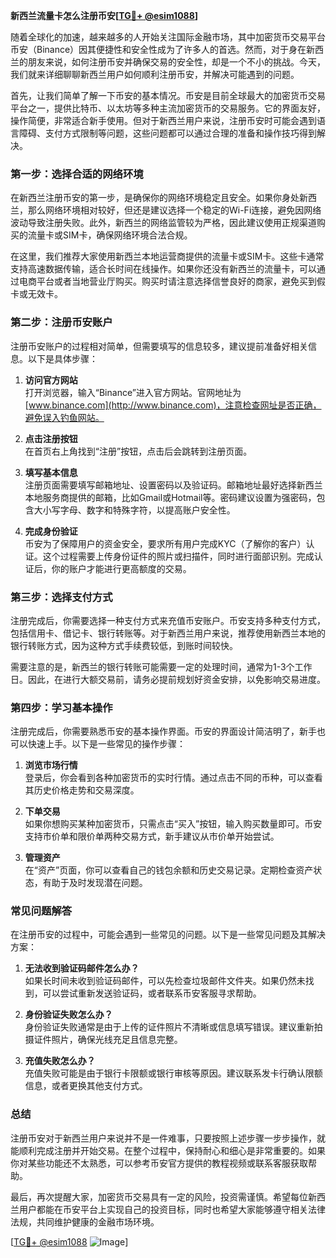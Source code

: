 **新西兰流量卡怎么注册币安[[TG💪+ @esim1088](https://t.me/s/esim1088)]**

随着全球化的加速，越来越多的人开始关注国际金融市场，其中加密货币交易平台币安（Binance）因其便捷性和安全性成为了许多人的首选。然而，对于身在新西兰的朋友来说，如何注册币安并确保交易的安全性，却是一个不小的挑战。今天，我们就来详细聊聊新西兰用户如何顺利注册币安，并解决可能遇到的问题。

首先，让我们简单了解一下币安的基本情况。币安是目前全球最大的加密货币交易平台之一，提供比特币、以太坊等多种主流加密货币的交易服务。它的界面友好，操作简便，非常适合新手使用。但对于新西兰用户来说，注册币安时可能会遇到语言障碍、支付方式限制等问题，这些问题都可以通过合理的准备和操作技巧得到解决。

### **第一步：选择合适的网络环境**

在新西兰注册币安的第一步，是确保你的网络环境稳定且安全。如果你身处新西兰，那么网络环境相对较好，但还是建议选择一个稳定的Wi-Fi连接，避免因网络波动导致注册失败。此外，新西兰的网络监管较为严格，因此建议使用正规渠道购买的流量卡或SIM卡，确保网络环境合法合规。

在这里，我们推荐大家使用新西兰本地运营商提供的流量卡或SIM卡。这些卡通常支持高速数据传输，适合长时间在线操作。如果你还没有新西兰的流量卡，可以通过电商平台或者当地营业厅购买。购买时请注意选择信誉良好的商家，避免买到假卡或无效卡。

### **第二步：注册币安账户**

注册币安账户的过程相对简单，但需要填写的信息较多，建议提前准备好相关信息。以下是具体步骤：

1. **访问官方网站**  
   打开浏览器，输入“Binance”进入官方网站。官网地址为 [www.binance.com](http://www.binance.com)，注意检查网址是否正确，避免误入钓鱼网站。

2. **点击注册按钮**  
   在首页右上角找到“注册”按钮，点击后会跳转到注册页面。

3. **填写基本信息**  
   注册页面需要填写邮箱地址、设置密码以及验证码。邮箱地址最好选择新西兰本地服务商提供的邮箱，比如Gmail或Hotmail等。密码建议设置为强密码，包含大小写字母、数字和特殊字符，以提高账户安全性。

4. **完成身份验证**  
   币安为了保障用户的资金安全，要求所有用户完成KYC（了解你的客户）认证。这个过程需要上传身份证件的照片或扫描件，同时进行面部识别。完成认证后，你的账户才能进行更高额度的交易。

### **第三步：选择支付方式**

注册完成后，你需要选择一种支付方式来充值币安账户。币安支持多种支付方式，包括信用卡、借记卡、银行转账等。对于新西兰用户来说，推荐使用新西兰本地的银行转账方式，因为这种方式手续费较低，到账时间较快。

需要注意的是，新西兰的银行转账可能需要一定的处理时间，通常为1-3个工作日。因此，在进行大额交易前，请务必提前规划好资金安排，以免影响交易进度。

### **第四步：学习基本操作**

注册完成后，你需要熟悉币安的基本操作界面。币安的界面设计简洁明了，新手也可以快速上手。以下是一些常见的操作步骤：

1. **浏览市场行情**  
   登录后，你会看到各种加密货币的实时行情。通过点击不同的币种，可以查看其历史价格走势和交易深度。

2. **下单交易**  
   如果你想购买某种加密货币，只需点击“买入”按钮，输入购买数量即可。币安支持市价单和限价单两种交易方式，新手建议从市价单开始尝试。

3. **管理资产**  
   在“资产”页面，你可以查看自己的钱包余额和历史交易记录。定期检查资产状态，有助于及时发现潜在问题。

### **常见问题解答**

在注册币安的过程中，可能会遇到一些常见的问题。以下是一些常见问题及其解决方案：

1. **无法收到验证码邮件怎么办？**  
   如果长时间未收到验证码邮件，可以先检查垃圾邮件文件夹。如果仍然未找到，可以尝试重新发送验证码，或者联系币安客服寻求帮助。

2. **身份验证失败怎么办？**  
   身份验证失败通常是由于上传的证件照片不清晰或信息填写错误。建议重新拍摄证件照片，确保光线充足且信息完整。

3. **充值失败怎么办？**  
   充值失败可能是由于银行卡限额或银行审核等原因。建议联系发卡行确认限额信息，或者更换其他支付方式。

### **总结**

注册币安对于新西兰用户来说并不是一件难事，只要按照上述步骤一步步操作，就能顺利完成注册并开始交易。在整个过程中，保持耐心和细心是非常重要的。如果你对某些功能还不太熟悉，可以参考币安官方提供的教程视频或联系客服获取帮助。

最后，再次提醒大家，加密货币交易具有一定的风险，投资需谨慎。希望每位新西兰用户都能在币安平台上实现自己的投资目标，同时也希望大家能够遵守相关法律法规，共同维护健康的金融市场环境。

[[TG💪+ @esim1088](https://t.me/s/esim1088) ![Image](https://i.postimg.cc/4NQfJmqS/Snipaste-2025-05-13-00-14-12.png)]
